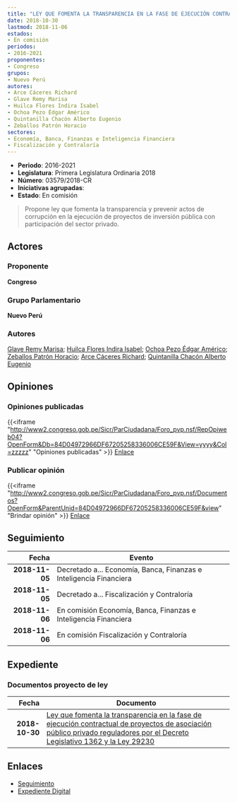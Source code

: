 ```yaml
---
title: "LEY QUE FOMENTA LA TRANSPARENCIA EN LA FASE DE EJECUCIÓN CONTRACTUAL DE PROYECTOS DE ASOCIACIÓN PÚBLICO PRIVADO REGULADOS POR EL DECRETO LEGISLATIVO 1362 Y LA LEY 29230"
date: 2018-10-30
lastmod: 2018-11-06
estados:
- En comisión
periodos:
- 2016-2021
proponentes:
- Congreso
grupos:
- Nuevo Perú
autores:
- Arce Cáceres Richard
- Glave Remy Marisa
- Huilca Flores Indira Isabel
- Ochoa Pezo Édgar Américo
- Quintanilla Chacón Alberto Eugenio
- Zeballos Patrón Horacio
sectores:
- Economía, Banca, Finanzas e Inteligencia Financiera
- Fiscalización y Contraloría
---
```

- **Periodo**: 2016-2021
- **Legislatura**: Primera Legislatura Ordinaria 2018
- **Número**: 03579/2018-CR
- **Iniciativas agrupadas**: 
- **Estado**: En comisión

> Propone ley que fomenta la transparencia y prevenir actos de corrupción en la ejecución de proyectos de inversión pública con participación del sector privado.


## Actores

### Proponente

**Congreso**

### Grupo Parlamentario

**Nuevo Perú**

### Autores

[Glave Remy Marisa](mailto:mailto:mglave@congreso.gob.pe); [Huilca Flores Indira Isabel](mailto:mailto:ihuilca@congreso.gob.pe); [Ochoa Pezo Édgar Américo](mailto:mailto:eochoa@congreso.gob.pe); [Zeballos Patrón Horacio](mailto:mailto:hzeballos@congreso.gob.pe); [Arce Cáceres Richard](mailto:mailto:rarce@congreso.gob.pe); [Quintanilla Chacón Alberto Eugenio](mailto:mailto:aquintanilla@congreso.gob.pe)

## Opiniones

### Opiniones publicadas

{{<iframe "http://www2.congreso.gob.pe/Sicr/ParCiudadana/Foro_pvp.nsf/RepOpiweb04?OpenForm&Db=84D04972966DF67205258336006CE59F&View=yyyy&Col=zzzzz" "Opiniones publicadas" >}}
[Enlace](http://www2.congreso.gob.pe/Sicr/ParCiudadana/Foro_pvp.nsf/RepOpiweb04?OpenForm&Db=84D04972966DF67205258336006CE59F&View=yyyy&Col=zzzzz)

### Publicar opinión

{{<iframe "http://www2.congreso.gob.pe/Sicr/ParCiudadana/Foro_pvp.nsf/Documentos?OpenForm&ParentUnid=84D04972966DF67205258336006CE59F&view" "Brindar opinión" >}}
[Enlace](http://www2.congreso.gob.pe/Sicr/ParCiudadana/Foro_pvp.nsf/Documentos?OpenForm&ParentUnid=84D04972966DF67205258336006CE59F&view)


## Seguimiento

| Fecha | Evento |
|------:|--------|
| **2018-11-05** | Decretado a... Economía, Banca, Finanzas e Inteligencia Financiera |
| **2018-11-05** | Decretado a... Fiscalización y Contraloría |
| **2018-11-06** | En comisión Economía, Banca, Finanzas e Inteligencia Financiera |
| **2018-11-06** | En comisión Fiscalización y Contraloría |

## Expediente

### Documentos proyecto de ley

| Fecha | Documento |
|------:|-----------|
| **2018-10-30** | [Ley que fomenta la transparencia en la fase de ejecución contractual de proyectos de asociación público privado reguladores por el Decreto Legislativo 1362 y la Ley 29230](http://www.leyes.congreso.gob.pe/Documentos/2016_2021/Proyectos_de_Ley_y_de_Resoluciones_Legislativas/PL0357920181030.pdf) |

## Enlaces

- [Seguimiento](http://www2.congreso.gob.pe/Sicr/TraDocEstProc/CLProLey2016.nsf/f7fff46988ca05b1052578e100829cc7/fdc638d6087e16940525833600660bb6?OpenDocument)
- [Expediente Digital](http://www2.congreso.gob.pe/Sicr/TraDocEstProc/Expvirt_2011.nsf/visbusqptramdoc1621/03579?opendocument)

